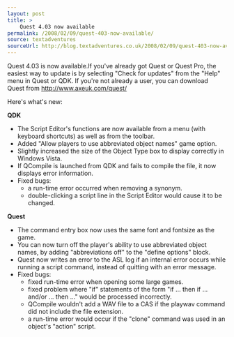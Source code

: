 ```yaml
---
layout: post
title: >
    Quest 4.03 now available
permalink: /2008/02/09/quest-403-now-available/
source: textadventures
sourceUrl: http://blog.textadventures.co.uk/2008/02/09/quest-403-now-available/
---
```

Quest 4.03 is now available.If you've already got Quest or Quest Pro, the easiest way to update is by selecting "Check for updates" from the "Help" menu in Quest or QDK. If you're not already a user, you can download Quest from <a href="http://www.axeuk.com/quest/">http://www.axeuk.com/quest/</a>

Here's what's new:

<strong>QDK</strong>
<ul>
	<li>The Script Editor's functions are now available from a menu (with keyboard shortcuts) as well as from the toolbar.</li>
	<li>Added "Allow players to use abbreviated object names" game option.</li>
	<li>Slightly increased the size of the Object Type box to display correctly in Windows Vista.</li>
	<li>If QCompile is launched from QDK and fails to compile the file, it now displays error information.</li>
	<li>Fixed bugs:
<ul>
	<li>a run-time error occurred when removing a synonym.</li>
	<li>double-clicking a script line in the Script Editor would cause it to be changed.</li>
</ul>
</li>
</ul>
<strong>Quest</strong>
<ul>
	<li>The command entry box now uses the same font and fontsize as the game.</li>
	<li>You can now turn off the player's ability to use abbreviated object names, by adding "abbreviations off" to the "define options" block.</li>
	<li>Quest now writes an error to the ASL log if an internal error occurs while running a script command, instead of quitting with an error message.</li>
	<li>Fixed bugs:
<ul>
	<li>fixed run-time error when opening some large games.</li>
	<li>fixed problem where "if" statements of the form "if ... then if ... and/or ... then ..." would be processed incorrectly.</li>
	<li>QCompile wouldn't add a WAV file to a CAS if the playwav command did not include the file extension.</li>
	<li>a run-time error would occur if the "clone" command was used in an object's "action" script.</li>
</ul>
</li>
</ul>